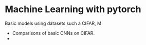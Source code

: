 # Machine Learning with pytorch

Basic models using datasets such a CIFAR, M
- Comparisons of basic CNNs on CIFAR.
- 